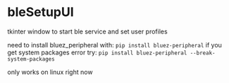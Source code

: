 # bleSetupUI
tkinter window to start ble service and set user profiles

need to install bluez_peripheral with:
`pip install bluez-peripheral`
if you get system packages error try:
`pip install bluez-peripheral --break-system-packages`


only works on linux right now

